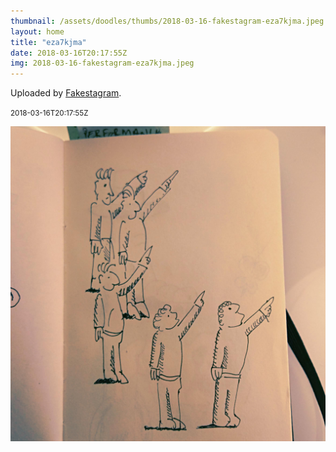 ```yaml
---
thumbnail: /assets/doodles/thumbs/2018-03-16-fakestagram-eza7kjma.jpeg
layout: home
title: "eza7kjma"
date: 2018-03-16T20:17:55Z
img: 2018-03-16-fakestagram-eza7kjma.jpeg
---
```


Uploaded by [Fakestagram](https://github.com/opyate/fakestagram).

<small>2018-03-16T20:17:55Z</small>

![Uploaded by Fakestagram](/assets/doodles/original/2018-03-16-fakestagram-eza7kjma.jpeg)
